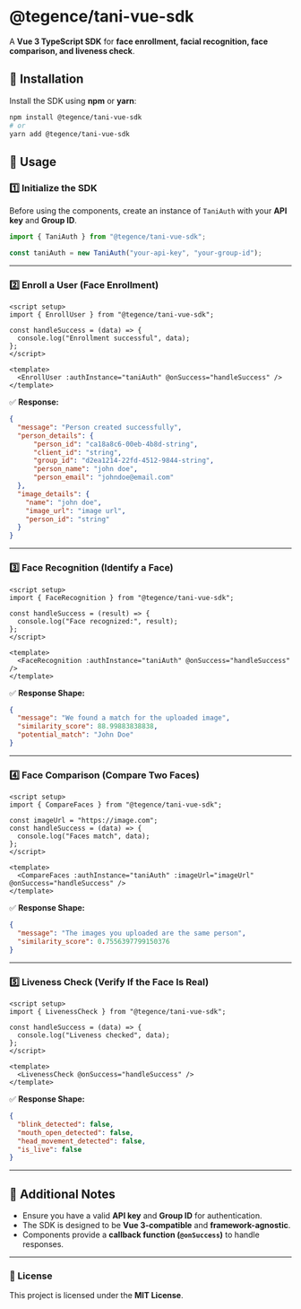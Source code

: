 # @tegence/tani-vue-sdk

A **Vue 3 TypeScript SDK** for **face enrollment, facial recognition, face comparison, and liveness check**.

## 📌 Installation

Install the SDK using **npm** or **yarn**:

```sh
npm install @tegence/tani-vue-sdk
# or
yarn add @tegence/tani-vue-sdk
```

## 🚀 Usage

### 1️⃣ Initialize the SDK

Before using the components, create an instance of `TaniAuth` with your **API key** and **Group ID**.

```ts
import { TaniAuth } from "@tegence/tani-vue-sdk";

const taniAuth = new TaniAuth("your-api-key", "your-group-id");
```

---

### 2️⃣ Enroll a User (Face Enrollment)

```vue
<script setup>
import { EnrollUser } from "@tegence/tani-vue-sdk";

const handleSuccess = (data) => {
  console.log("Enrollment successful", data);
};
</script>

<template>
  <EnrollUser :authInstance="taniAuth" @onSuccess="handleSuccess" />
</template>
```

✅ **Response:**

```json
{
  "message": "Person created successfully",
  "person_details": {
      "person_id": "ca18a8c6-00eb-4b8d-string",
      "client_id": "string",
      "group_id": "d2ea1214-22fd-4512-9844-string",
      "person_name": "john doe",
      "person_email": "johndoe@email.com"
  },
  "image_details": {
    "name": "john doe",
    "image_url": "image url",
    "person_id": "string"
  }
}
```

---

### 3️⃣ Face Recognition (Identify a Face)

```vue
<script setup>
import { FaceRecognition } from "@tegence/tani-vue-sdk";

const handleSuccess = (result) => {
  console.log("Face recognized:", result);
};
</script>

<template>
  <FaceRecognition :authInstance="taniAuth" @onSuccess="handleSuccess" />
</template>
```

✅ **Response Shape:**  

```json
{
  "message": "We found a match for the uploaded image",
  "similarity_score": 88.99883838838,
  "potential_match": "John Doe"
}
```

---

### 4️⃣ Face Comparison (Compare Two Faces)

```vue
<script setup>
import { CompareFaces } from "@tegence/tani-vue-sdk";

const imageUrl = "https://image.com";
const handleSuccess = (data) => {
  console.log("Faces match", data);
};
</script>

<template>
  <CompareFaces :authInstance="taniAuth" :imageUrl="imageUrl" @onSuccess="handleSuccess" />
</template>
```

✅ **Response Shape:**  

```json
{
  "message": "The images you uploaded are the same person",
  "similarity_score": 0.7556397799150376
}
```

---

### 5️⃣ Liveness Check (Verify If the Face Is Real)

```vue
<script setup>
import { LivenessCheck } from "@tegence/tani-vue-sdk";

const handleSuccess = (data) => {
  console.log("Liveness checked", data);
};
</script>

<template>
  <LivenessCheck @onSuccess="handleSuccess" />
</template>
```
✅ **Response Shape:**  

```json
{
  "blink_detected": false,
  "mouth_open_detected": false,
  "head_movement_detected": false,
  "is_live": false
}
```

---

## 📖 Additional Notes
- Ensure you have a valid **API key** and **Group ID** for authentication.
- The SDK is designed to be **Vue 3-compatible** and **framework-agnostic**.
- Components provide a **callback function (`@onSuccess`)** to handle responses.

---

### 📄 License
This project is licensed under the **MIT License**.


